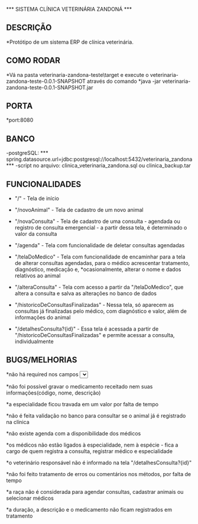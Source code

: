*** SISTEMA CLÍNICA VETERINÁRIA ZANDONÁ ***

## DESCRIÇÃO

*Protótipo de um sistema ERP de clínica veterinária.

## COMO RODAR

*Vá na pasta veterinaria-zandona-teste\target e execute o veterinaria-zandona-teste-0.0.1-SNAPSHOT através do comando 
*java -jar veterinaria-zandona-teste-0.0.1-SNAPSHOT.jar

## PORTA

*port:8080

## BANCO

-postgreSQL: *** spring.datasource.url=jdbc:postgresql://localhost:5432/veterinaria_zandona ***
-script no arquivo: clinica_veterinaria_zandona.sql ou clinica_backup.tar

## FUNCIONALIDADES

* "/" - Tela de início

* "/novoAnimal" - Tela de cadastro de um novo animal

* "/novaConsulta" - Tela de cadastro de uma consulta - agendada ou registro de consulta emergencial - a partir dessa tela, é determinado o valor da consulta

* "/agenda" - Tela com funcionalidade de deletar consultas agendadas

* "/telaDoMedico" - Tela com funcionalidade de encaminhar para a tela de alterar consultas agendadas, para o médico acrescentar tratamento, diagnóstico, medicação e, 
*ocasionalmente, alterar o nome e dados relativos ao animal

* "/alteraConsulta" - Tela com acesso a partir da "/telaDoMedico", que altera a consulta e salva as alterações no banco de dados

* "/historicoDeConsultasFinalizadas" - Nessa tela, só aparecem as consultas já finalizadas pelo médico, com diagnóstico e valor, além de informações do animal

* "/detalhesConsulta?{id}" - Essa tela é acessada a partir de "/historicoDeConsultasFinalizadas" e permite acessar a consulta, individualmente

## BUGS/MELHORIAS

*não há required nos campos <select>

*não foi possível gravar o medicamento receitado nem suas informações(código, nome, descrição)

*a especialidade ficou travada em um valor por falta de tempo

*não é feita validação no banco para consultar se o animal já é registrado na clínica

*não existe agenda com a disponibilidade dos médicos

*os médicos não estão ligados à especialidade, nem à espécie - fica a cargo de quem registra a consulta, registrar médico e especialidade

*o veterinário responsável não é informado na tela "/detalhesConsulta?{id}"

*não foi feito tratamento de erros ou comentários nos métodos, por falta de tempo

*a raça não é considerada para agendar consultas, cadastrar animais ou selecionar médicos

*a duração, a descrição e o medicamento não ficam registrados em tratamento











